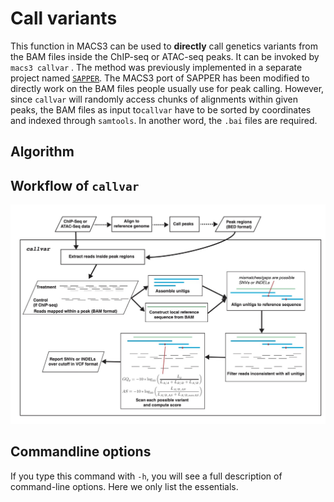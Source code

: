 # Call variants

This function in MACS3 can be used to **directly** call genetics variants from the BAM files inside the ChIP-seq or ATAC-seq peaks. It can be invoked by `macs3 callvar` . The method was previously implemented in a separate project named [`SAPPER`](https://github.com/taoliu/SAPPER). The MACS3 port of SAPPER has been modified to directly work on the BAM files people usually use for peak calling. However, since `callvar` will randomly access chunks of alignments within given peaks, the BAM files as input to`callvar` have to be sorted by coordinates and indexed through `samtools`. In another word, the `.bai` files are required.

## Algorithm

## Workflow of `callvar`

<img src="./callvar_workflow.jpg" width="600" />

## Commandline options

If you type this command with `-h`, you will see a full description of command-line options. Here we only list the essentials.
